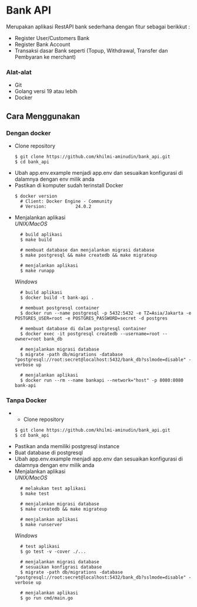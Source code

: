 # Bank API

Merupakan aplikasi RestAPI bank sederhana dengan fitur sebagai berikkut :
- Register User/Customers Bank
- Register Bank Account
- Transaksi dasar Bank seperti (Topup, Withdrawal, Transfer dan Pembyaran ke merchant)

### Alat-alat
- Git
- Golang versi 19 atau lebih
- Docker

## Cara Menggunakan

### Dengan docker
- Clone repository
  ```shell
  $ git clone https://github.com/khilmi-aminudin/bank_api.git
  $ cd bank_api
  ```
- Ubah app.env.example menjadi app.env dan sesuaikan konfigurasi di dalamnya dengan env milik anda
- Pastikan di komputer sudah terinstall Docker
  ``` shell
  $ docker version
    # Client: Docker Engine - Community
    # Version:           24.0.2
  ```
- Menjalankan aplikasi  
  *UNIX/MacOS*
  ``` shell
    # build aplikasi
    $ make build

    # membuat database dan menjalankan migrasi database
    $ make postgresql && make createdb && make migrateup

    # menjalankan aplikasi
    $ make runapp

  ```
  *Windows*
  ``` shell
    # build aplikasi
    $ docker build -t bank-api .
    
    # membuat postgresql container
    $ docker run --name postgresql -p 5432:5432 -e TZ=Asia/Jakarta -e POSTGRES_USER=root -e POSTGRES_PASSWORD=secret -d postgres
    
    # membuat database di dalam postgresql container 
    $ docker exec -it postgresql createdb --username=root --owner=root bank_db

    # menjalankan migrasi database
    $ migrate -path db/migrations -database "postgresql://root:secret@localhost:5432/bank_db?sslmode=disable" -verbose up

    # menjalankan aplikasi
    $ docker run --rm --name bankapi --network="host" -p 8080:8080 bank-api

  ```


### Tanpa Docker
- - Clone repository
  ```shell
  $ git clone https://github.com/khilmi-aminudin/bank_api.git
  $ cd bank_api
  ```
- Pastikan anda memiliki postgresql instance
- Buat database di postgresql 
- Ubah app.env.example menjadi app.env dan sesuaikan konfigurasi di dalamnya dengan env milik anda
- Menjalankan aplikasi  
  *UNIX/MacOS*
  ``` shell
    # melakukan test aplikasi
    $ make test

    # menjalankan migrasi database
    $ make createdb && make migrateup

    # menjalankan aplikasi
    $ make runserver

  ```
  *Windows*
  ``` shell
    # test aplikasi
    $ go test -v -cover ./...
    
    # menjalankan migrasi database
    # sesuaikan konfigrasi database
    $ migrate -path db/migrations -database "postgresql://root:secret@localhost:5432/bank_db?sslmode=disable" -verbose up

    # menjalankan aplikasi
    $ go run cmd/main.go

  ```